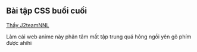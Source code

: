 ## Bài tập CSS buổi cuối
[Thầy J2teamNNL](https://github.com/j2teamnnl)

Làm cái web anime này phân tâm mất tập trung quá hông ngồi yên gõ phím được ahihi